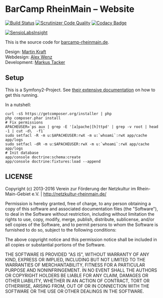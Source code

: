 # BarCamp RheinMain – Website

[![Build Status](https://travis-ci.org/BCRM/www.png)](https://travis-ci.org/BCRM/www) 
[![Scrutinizer Code Quality](https://scrutinizer-ci.com/g/BCRM/www/badges/quality-score.png?b=master)](https://scrutinizer-ci.com/g/BCRM/www/?branch=master)
[![Codacy Badge](https://api.codacy.com/project/badge/Grade/dc346f9095494716a806ad8780f05fca)](https://www.codacy.com/app/coderbyheart/www?utm_source=github.com&amp;utm_medium=referral&amp;utm_content=BCRM/www&amp;utm_campaign=Badge_Grade)

[![SensioLabsInsight](https://insight.sensiolabs.com/projects/40ee3236-6312-42b7-a1e9-1d54b249ff34/big.png)](https://insight.sensiolabs.com/projects/40ee3236-6312-42b7-a1e9-1d54b249ff34)

This is the source code for [barcamp-rheinmain.de](http://barcamp-rheinmain.de/).

Design: [Martin Kraft](http://martinkraft.com/)  
Webdesign: [Alex Wenz](http://alexwenz.de/)  
Development: [Markus Tacker](https://cto.hiv/)

## Setup

This is a Symfony2-Project. See [their extensive documentation](http://symfony.com/doc/2.3/book/installation.html) on how to get this running.

In a nutshell:

    curl -sS https://getcomposer.org/installer | php
    php composer.phar install
    # Fix permissions
    APACHEUSER=`ps aux | grep -E '[a]pache|[h]ttpd' | grep -v root | head -1 | cut -d\  -f1`
    sudo setfacl -R -m u:$APACHEUSER:rwX -m u:`whoami`:rwX app/cache app/logs
    sudo setfacl -dR -m u:$APACHEUSER:rwX -m u:`whoami`:rwX app/cache app/logs
    # Init database
    app/console doctrine:schema:create
    app/console doctrine:fixtures:load --append


## LICENSE

Copyright (c) 2013-2016 Verein zur Förderung der Netzkultur im Rhein-Main-Gebiet e.V. | http://netzkultur-rheinmain.de/

Permission is hereby granted, free of charge, to any person obtaining a copy of this software and associated
documentation files (the "Software"), to deal in the Software without restriction, including without limitation
the rights to use, copy, modify, merge, publish, distribute, sublicense, and/or sell copies of the Software,
and to permit persons to whom the Software is furnished to do so, subject to the following conditions:

The above copyright notice and this permission notice shall be included in all copies or substantial portions of
the Software.

THE SOFTWARE IS PROVIDED "AS IS", WITHOUT WARRANTY OF ANY KIND, EXPRESS OR IMPLIED, INCLUDING BUT NOT LIMITED TO
THE WARRANTIES OF MERCHANTABILITY, FITNESS FOR A PARTICULAR PURPOSE AND NONINFRINGEMENT. IN NO EVENT SHALL THE
AUTHORS OR COPYRIGHT HOLDERS BE LIABLE FOR ANY CLAIM, DAMAGES OR OTHER LIABILITY, WHETHER IN AN ACTION OF CONTRACT,
TORT OR OTHERWISE, ARISING FROM, OUT OF OR IN CONNECTION WITH THE SOFTWARE OR THE USE OR OTHER DEALINGS IN THE SOFTWARE.
